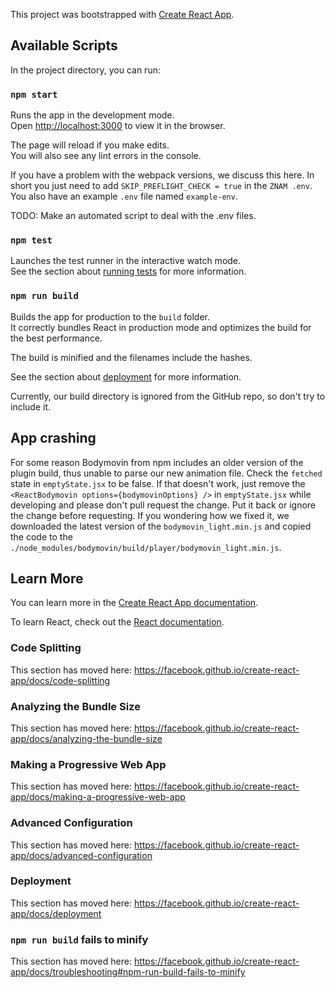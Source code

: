 This project was bootstrapped with [Create React App](https://github.com/facebook/create-react-app).

## Available Scripts

In the project directory, you can run:

### `npm start`

Runs the app in the development mode.<br />
Open [http://localhost:3000](http://localhost:3000) to view it in the browser.

The page will reload if you make edits.<br />
You will also see any lint errors in the console.

If you have a problem with the webpack versions, we discuss this here. In short you just need to add `SKIP_PREFLIGHT_CHECK = true` in the `ZNAM .env`. You also have an example `.env` file named `example-env`.

TODO: Make an automated script to deal with the .env files.

### `npm test`

Launches the test runner in the interactive watch mode.<br />
See the section about [running tests](https://facebook.github.io/create-react-app/docs/running-tests) for more information.

### `npm run build`

Builds the app for production to the `build` folder.<br />
It correctly bundles React in production mode and optimizes the build for the best performance.

The build is minified and the filenames include the hashes.<br />

See the section about [deployment](https://facebook.github.io/create-react-app/docs/deployment) for more information.

Currently, our build directory is ignored from the GitHub repo, so don't try to include it.

## App crashing

For some reason Bodymovin from npm includes an older version of the plugin build, thus unable to parse our new animation file. Check the `fetched` state in `emptyState.jsx` to be false. If that doesn't work, just remove the `<ReactBodymovin options={bodymovinOptions} />` in `emptyState.jsx` while developing and please don't pull request the change. Put it back or ignore the change before requesting. If you wondering how we fixed it, we downloaded the latest version of the `bodymovin_light.min.js` and copied the code to the `./node_modules/bodymovin/build/player/bodymovin_light.min.js`. 

## Learn More

You can learn more in the [Create React App documentation](https://facebook.github.io/create-react-app/docs/getting-started).

To learn React, check out the [React documentation](https://reactjs.org/).

### Code Splitting

This section has moved here: https://facebook.github.io/create-react-app/docs/code-splitting

### Analyzing the Bundle Size

This section has moved here: https://facebook.github.io/create-react-app/docs/analyzing-the-bundle-size

### Making a Progressive Web App

This section has moved here: https://facebook.github.io/create-react-app/docs/making-a-progressive-web-app

### Advanced Configuration

This section has moved here: https://facebook.github.io/create-react-app/docs/advanced-configuration

### Deployment

This section has moved here: https://facebook.github.io/create-react-app/docs/deployment

### `npm run build` fails to minify

This section has moved here: https://facebook.github.io/create-react-app/docs/troubleshooting#npm-run-build-fails-to-minify
